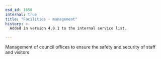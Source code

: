 ```yaml
---
esd_id: 1658
internal: true
title: "Facilities - management"
history: >-
  Added in version 4.0.1 to the internal service list.

---
```


Management of council offices to ensure the safety and security of staff and visitors

